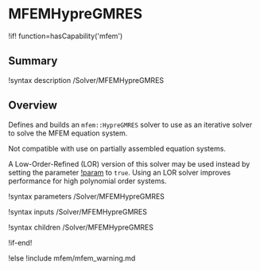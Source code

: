 # MFEMHypreGMRES

!if! function=hasCapability('mfem')

## Summary

!syntax description /Solver/MFEMHypreGMRES

## Overview

Defines and builds an `mfem::HypreGMRES` solver to use as an iterative solver to solve the MFEM
equation system.

Not compatible with use on partially assembled equation systems.

A Low-Order-Refined (LOR) version of this solver may be used instead by setting the parameter 
[!param](/Solver/MFEMHypreGMRES/low_order_refined) to `true`. Using an LOR solver improves performance for high polynomial 
order systems.

!syntax parameters /Solver/MFEMHypreGMRES

!syntax inputs /Solver/MFEMHypreGMRES

!syntax children /Solver/MFEMHypreGMRES

!if-end!

!else
!include mfem/mfem_warning.md
